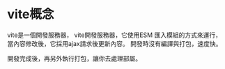 # vite概念

vite是一個開發服務器，
vite開發服務器，它使用ESM 匯入模組的方式來運行，當內容修改後，它採用ajax請求後更新內容。
開發時沒有編譯與打包，速度快。

開發完成後，再另外執行打包，讓你去處理部屬。
